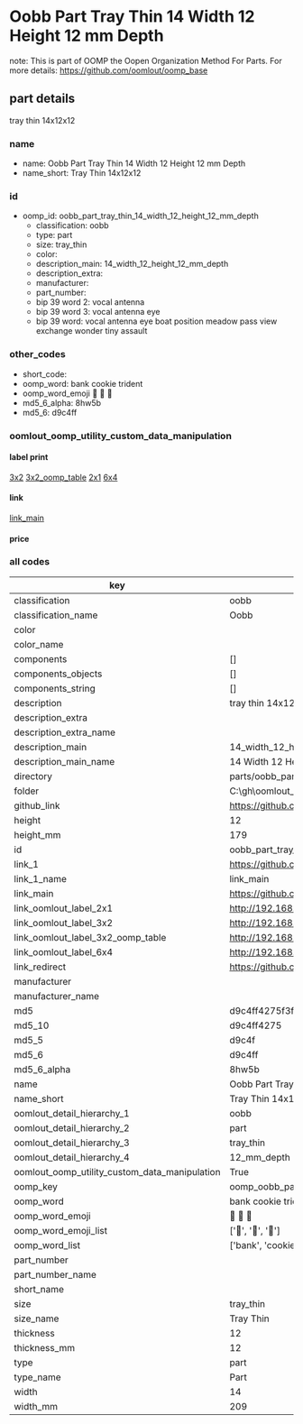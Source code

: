 # Oobb Part Tray Thin 14 Width 12 Height 12 mm Depth  

note: This is part of OOMP the Oopen Organization Method For Parts. For more details: https://github.com/oomlout/oomp_base

##  part details
  



tray thin 14x12x12



### name
* name: Oobb Part Tray Thin 14 Width 12 Height 12 mm Depth
* name_short: Tray Thin 14x12x12 
### id
* oomp_id: oobb_part_tray_thin_14_width_12_height_12_mm_depth
  * classification: oobb
  * type: part
  * size: tray_thin
  * color: 
  * description_main: 14_width_12_height_12_mm_depth
  * description_extra: 
  * manufacturer: 
  * part_number: 
  * bip 39 word 2: vocal antenna
  * bip 39 word 3: vocal antenna eye
  * bip 39 word: vocal antenna eye boat position meadow pass view exchange wonder tiny assault

### other_codes
* short_code: 
* oomp_word: bank cookie trident
* oomp_word_emoji :bank: :cookie: :trident:
* md5_6_alpha: 8hw5b
* md5_6: d9c4ff






### oomlout_oomp_utility_custom_data_manipulation
#### label print
[3x2](http://192.168.1.245:1112/?label=oomp%208hw5b)
[3x2_oomp_table](http://192.168.1.108:1112/?label=oomp%208hw5b)
[2x1](http://192.168.1.242:1112/?label=oomp%208hw5b)
[6x4](http://192.168.1.55:1112/?label=oomp%208hw5b)    

#### link

[link_main](https://github.com/oomlout/oomlout_oobb_version_4_generated_parts/tree/main/navigation_oomp/oobb/part/tray_thin/14_width_12_height_12_mm_depth/part)                              

#### price







### all codes 
| key | value |  
| --- | --- |  
| classification | oobb |  
| classification_name | Oobb |  
| color |  |  
| color_name |  |  
| components | [] |  
| components_objects | [] |  
| components_string | [] |  
| description | tray thin 14x12x12 |  
| description_extra |  |  
| description_extra_name |  |  
| description_main | 14_width_12_height_12_mm_depth |  
| description_main_name | 14 Width 12 Height 12 mm Depth |  
| directory | parts/oobb_part_tray_thin_14_width_12_height_12_mm_depth |  
| folder | C:\gh\oomlout_oobb_version_4_generated_parts\parts\oobb_part_tray_thin_14_width_12_height_12_mm_depth |  
| github_link | https://github.com/oomlout/oomlout_oomp_part_src/tree/main/parts/oobb_part_tray_thin_14_width_12_height_12_mm_depth |  
| height | 12 |  
| height_mm | 179 |  
| id | oobb_part_tray_thin_14_width_12_height_12_mm_depth |  
| link_1 | https://github.com/oomlout/oomlout_oobb_version_4_generated_parts/tree/main/navigation_oomp/oobb/part/tray_thin/14_width_12_height_12_mm_depth/part |  
| link_1_name | link_main |  
| link_main | https://github.com/oomlout/oomlout_oobb_version_4_generated_parts/tree/main/navigation_oomp/oobb/part/tray_thin/14_width_12_height_12_mm_depth/part |  
| link_oomlout_label_2x1 | http://192.168.1.242:1112/?label=oomp%208hw5b |  
| link_oomlout_label_3x2 | http://192.168.1.245:1112/?label=oomp%208hw5b |  
| link_oomlout_label_3x2_oomp_table | http://192.168.1.108:1112/?label=oomp%208hw5b |  
| link_oomlout_label_6x4 | http://192.168.1.55:1112/?label=oomp%208hw5b |  
| link_redirect | https://github.com/oomlout/oomlout_oobb_version_4_generated_parts/tree/main/parts/oobb_tray_thin_14_12_12 |  
| manufacturer |  |  
| manufacturer_name |  |  
| md5 | d9c4ff4275f3f41626d4318ca24277aa |  
| md5_10 | d9c4ff4275 |  
| md5_5 | d9c4f |  
| md5_6 | d9c4ff |  
| md5_6_alpha | 8hw5b |  
| name | Oobb Part Tray Thin 14 Width 12 Height 12 mm Depth |  
| name_short | Tray Thin 14x12x12  |  
| oomlout_detail_hierarchy_1 | oobb |  
| oomlout_detail_hierarchy_2 | part |  
| oomlout_detail_hierarchy_3 | tray_thin |  
| oomlout_detail_hierarchy_4 | 12_mm_depth |  
| oomlout_oomp_utility_custom_data_manipulation | True |  
| oomp_key | oomp_oobb_part_tray_thin_14_width_12_height_12_mm_depth |  
| oomp_word | bank cookie trident |  
| oomp_word_emoji | :bank: :cookie: :trident: |  
| oomp_word_emoji_list | [':bank:', ':cookie:', ':trident:'] |  
| oomp_word_list | ['bank', 'cookie', 'trident'] |  
| part_number |  |  
| part_number_name |  |  
| short_name |  |  
| size | tray_thin |  
| size_name | Tray Thin |  
| thickness | 12 |  
| thickness_mm | 12 |  
| type | part |  
| type_name | Part |  
| width | 14 |  
| width_mm | 209 |  
